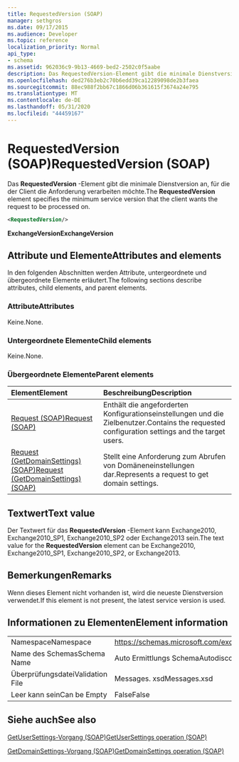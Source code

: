 ```yaml
---
title: RequestedVersion (SOAP)
manager: sethgros
ms.date: 09/17/2015
ms.audience: Developer
ms.topic: reference
localization_priority: Normal
api_type:
- schema
ms.assetid: 962036c9-9b13-4669-bed2-2502c0f5aabe
description: Das RequestedVersion-Element gibt die minimale Dienstversion an, für die der Client die Anforderung verarbeiten möchte.
ms.openlocfilehash: ded276b3eb2c70b6edd39ca12289098de2b3faea
ms.sourcegitcommit: 88ec988f2bb67c1866d06b361615f3674a24e795
ms.translationtype: MT
ms.contentlocale: de-DE
ms.lasthandoff: 05/31/2020
ms.locfileid: "44459167"
---
```

# <a name="requestedversion-soap"></a><span data-ttu-id="384e2-103">RequestedVersion (SOAP)</span><span class="sxs-lookup"><span data-stu-id="384e2-103">RequestedVersion (SOAP)</span></span>

<span data-ttu-id="384e2-104">Das **RequestedVersion** -Element gibt die minimale Dienstversion an, für die der Client die Anforderung verarbeiten möchte.</span><span class="sxs-lookup"><span data-stu-id="384e2-104">The **RequestedVersion** element specifies the minimum service version that the client wants the request to be processed on.</span></span> 
  
```XML
<RequestedVersion/>
```

 <span data-ttu-id="384e2-105">**ExchangeVersion**</span><span class="sxs-lookup"><span data-stu-id="384e2-105">**ExchangeVersion**</span></span>
## <a name="attributes-and-elements"></a><span data-ttu-id="384e2-106">Attribute und Elemente</span><span class="sxs-lookup"><span data-stu-id="384e2-106">Attributes and elements</span></span>

<span data-ttu-id="384e2-107">In den folgenden Abschnitten werden Attribute, untergeordnete und übergeordnete Elemente erläutert.</span><span class="sxs-lookup"><span data-stu-id="384e2-107">The following sections describe attributes, child elements, and parent elements.</span></span>
  
### <a name="attributes"></a><span data-ttu-id="384e2-108">Attribute</span><span class="sxs-lookup"><span data-stu-id="384e2-108">Attributes</span></span>

<span data-ttu-id="384e2-109">Keine.</span><span class="sxs-lookup"><span data-stu-id="384e2-109">None.</span></span>
  
### <a name="child-elements"></a><span data-ttu-id="384e2-110">Untergeordnete Elemente</span><span class="sxs-lookup"><span data-stu-id="384e2-110">Child elements</span></span>

<span data-ttu-id="384e2-111">Keine.</span><span class="sxs-lookup"><span data-stu-id="384e2-111">None.</span></span>
  
### <a name="parent-elements"></a><span data-ttu-id="384e2-112">Übergeordnete Elemente</span><span class="sxs-lookup"><span data-stu-id="384e2-112">Parent elements</span></span>

|<span data-ttu-id="384e2-113">**Element**</span><span class="sxs-lookup"><span data-stu-id="384e2-113">**Element**</span></span>|<span data-ttu-id="384e2-114">**Beschreibung**</span><span class="sxs-lookup"><span data-stu-id="384e2-114">**Description**</span></span>|
|:-----|:-----|
|[<span data-ttu-id="384e2-115">Request (SOAP)</span><span class="sxs-lookup"><span data-stu-id="384e2-115">Request (SOAP)</span></span>](request-soap.md) <br/> |<span data-ttu-id="384e2-116">Enthält die angeforderten Konfigurationseinstellungen und die Zielbenutzer.</span><span class="sxs-lookup"><span data-stu-id="384e2-116">Contains the requested configuration settings and the target users.</span></span>  <br/> |
|[<span data-ttu-id="384e2-117">Request (GetDomainSettings) (SOAP)</span><span class="sxs-lookup"><span data-stu-id="384e2-117">Request (GetDomainSettings) (SOAP)</span></span>](request-getdomainsettingssoap.md) <br/> |<span data-ttu-id="384e2-118">Stellt eine Anforderung zum Abrufen von Domäneneinstellungen dar.</span><span class="sxs-lookup"><span data-stu-id="384e2-118">Represents a request to get domain settings.</span></span>  <br/> |
   
## <a name="text-value"></a><span data-ttu-id="384e2-119">Textwert</span><span class="sxs-lookup"><span data-stu-id="384e2-119">Text value</span></span>

<span data-ttu-id="384e2-120">Der Textwert für das **RequestedVersion** -Element kann Exchange2010, Exchange2010_SP1, Exchange2010_SP2 oder Exchange2013 sein.</span><span class="sxs-lookup"><span data-stu-id="384e2-120">The text value for the **RequestedVersion** element can be Exchange2010, Exchange2010_SP1, Exchange2010_SP2, or Exchange2013.</span></span>
  
## <a name="remarks"></a><span data-ttu-id="384e2-121">Bemerkungen</span><span class="sxs-lookup"><span data-stu-id="384e2-121">Remarks</span></span>

<span data-ttu-id="384e2-122">Wenn dieses Element nicht vorhanden ist, wird die neueste Dienstversion verwendet.</span><span class="sxs-lookup"><span data-stu-id="384e2-122">If this element is not present, the latest service version is used.</span></span>
  
## <a name="element-information"></a><span data-ttu-id="384e2-123">Informationen zu Elementen</span><span class="sxs-lookup"><span data-stu-id="384e2-123">Element information</span></span>

|||
|:-----|:-----|
|<span data-ttu-id="384e2-124">Namespace</span><span class="sxs-lookup"><span data-stu-id="384e2-124">Namespace</span></span>  <br/> |https://schemas.microsoft.com/exchange/2010/Autodiscover  <br/> |
|<span data-ttu-id="384e2-125">Name des Schemas</span><span class="sxs-lookup"><span data-stu-id="384e2-125">Schema Name</span></span>  <br/> |<span data-ttu-id="384e2-126">Auto Ermittlungs Schema</span><span class="sxs-lookup"><span data-stu-id="384e2-126">Autodiscover schema</span></span>  <br/> |
|<span data-ttu-id="384e2-127">Überprüfungsdatei</span><span class="sxs-lookup"><span data-stu-id="384e2-127">Validation File</span></span>  <br/> |<span data-ttu-id="384e2-128">Messages. xsd</span><span class="sxs-lookup"><span data-stu-id="384e2-128">Messages.xsd</span></span>  <br/> |
|<span data-ttu-id="384e2-129">Leer kann sein</span><span class="sxs-lookup"><span data-stu-id="384e2-129">Can be Empty</span></span>  <br/> |<span data-ttu-id="384e2-130">False</span><span class="sxs-lookup"><span data-stu-id="384e2-130">False</span></span>  <br/> |
   
## <a name="see-also"></a><span data-ttu-id="384e2-131">Siehe auch</span><span class="sxs-lookup"><span data-stu-id="384e2-131">See also</span></span>



[<span data-ttu-id="384e2-132">GetUserSettings-Vorgang (SOAP)</span><span class="sxs-lookup"><span data-stu-id="384e2-132">GetUserSettings operation (SOAP)</span></span>](getusersettings-operation-soap.md)
  
[<span data-ttu-id="384e2-133">GetDomainSettings-Vorgang (SOAP)</span><span class="sxs-lookup"><span data-stu-id="384e2-133">GetDomainSettings operation (SOAP)</span></span>](getdomainsettings-operation-soap.md)


